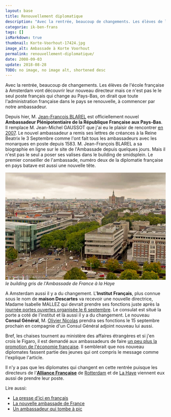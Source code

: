 ```yaml
---
layout: base
title: Renouvellement diplomatique
description: "Avec la rentrée, beaucoup de changements. Les élèves de l'école française à Amsterdam vont découvrir leur nouveau directeur mais ce n'est pas le le seul "
categorie: ik-ben-frans
tags: []
isMarkdown: true
thumbnail: Korte-Voorhout-17424.jpg
image_alt: Ambassade à Korte Voorhout
permalink: renouvellement-diplomatique/
date: 2008-09-03
update: 2018-08-28
TODO: no image, no image alt, shortened desc
---
```


Avec la rentrée, beaucoup de changements. Les élèves de l'école française à Amsterdam vont découvrir leur nouveau directeur mais ce n'est pas le le seul poste français qui change au Pays-Bas, on dirait que toute l'administration française dans le pays se renouvelle, à commencer par notre ambassadeur.

Depuis hier, M. [Jean-François BLAREL](http://www.ambafrance-nl.org/spip.php?article224) est officiellement nouvel **Ambassadeur Plénipotentiaire de la République Française aux Pays-Bas**. Il remplace  M. Jean-Michel GAUSSOT que j'ai eu le plaisir de rencontrer [en 2007](/juillet-sans). Le nouvel ambassadeur a remis ses lettres de créances à la Reine Beatrix le 3 Septembre comme l'ont fait tous les ambassadeurs avec les monarques en poste depuis 1583. M. Jean-François BLAREL a sa biographie en ligne sur le site de l'Ambassade depuis quelques jours. Mais il n'est pas le seul a poser ses valises dans le building de smidsplein. Le premier conseiller de l'ambassade, numéro deux de la diplomatie française en pays batave est aussi une nouvelle tête.


![vue aérienne du bâtiment de l'ambassade de France](Korte-Voorhout-17424.jpg)
*le building gris de l'Ambassade de France à la Haye*

<!-- source https://www.haagsefotos.nl/ngg_tag/korte-voorhout/nggallery/page/2 -->
<!-- Gone ![http://web.inter.nl.net/users/interniek/hagazine/archief/blumnanajaune.JPG]() -->


A Amsterdam aussi il y a du changement. L'**Institut Français**, plus connue sous le nom de **maison Descartes** va recevoir une nouvelle directrice, Madame Isabelle MALLEZ qui devrait prendre ses fonctions juste après la [journée portes ouvertes organisée le 6 septembre](http://www.maisondescartes.com/site/institut/open-dag-6-septembre-2008.html). Le consulat est situé la porte a coté de l'institut et là aussi il y a du changement. Le nouveau **Consul Général**, M. [Olivier Nicolas](http://www.consulfrance-moncton.org/article.php3?id_article=1) prendra ses fonctions le 15 septembre prochain en compagnie d'un Consul Général adjoint nouveau lui aussi.

Bref, les chaises tournent au ministère des affaires étrangères et si j'en crois le Figaro, il est demandé aux ambassadeurs de faire [un peu plus la promotion de l'économie française](http://www.lefigaro.fr/economie/2008/08/29/04001-20080829ARTFIG00019-bercy-veut-mobiliser-les-ambassadeurs-sur-l-economie-.php). Il semblerait que nos nouveau diplomates fassent partie des jeunes qui ont compris le message comme l'explique l'article.

Il n'y a pas que les diplomates qui changent en cette rentrée puisque les directeurs de l'**[Alliance Française](http://www.alliance-francaise.nl/index.php)** de [Rotterdam](http://www.alliance-francaise.nl/rotterdam/) et de [La Haye](http://www.aflahaye.nl/) viennent eux aussi de prendre leur poste.


Lire aussi:

* [La presse d'ici en français](/je-lis-deja-les-journaux)
* [La nouvelle ambassade de France](/Une-nouvelle-Ambassade-de-France)
* [Un ambassadeur qui tombe à pic](/Un-ambassadeur-qui-tombe-a-point-nomme)

<!-- post notes:
http://www.lemonde.fr/actualite-medias/article/2008/09/03/le-monde-et-le-ministere-des-affaires-etrangeres_1090925_3236.html 

http://www.novatv.nl/index.cfm?ln=nl&fuseaction=artikelen.details&achtergrond_id=8795
http://web.inter.nl.net/users/interniek/hagazine/archief/blumnanajaune.JPG 
http://www.expatries.diplomatie.gouv.fr/default.aspx?SID=12291&DYN_VIEW=DETAIL&PAYS=PAYS-BAS
--->
